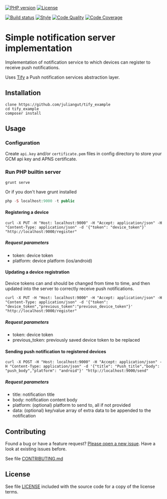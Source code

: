 [![PHP version](https://img.shields.io/badge/PHP-%3E%3D5.5-8892BF.svg?style=flat-square)](http://php.net)
[![License](https://img.shields.io/github/license/juliangut/tify_example.svg?style=flat-square)](https://github.com//tify_example/blob/master/LICENSE)

[![Build status](https://img.shields.io/travis/juliangut/tify_example.svg?style=flat-square)](https://travis-ci.org/juliangut/tify_example)
[![Style](https://styleci.io/repos/59372625/shield)](https://styleci.io/repos/59372625)
[![Code Quality](https://img.shields.io/scrutinizer/g/juliangut/tify_example.svg?style=flat-square)](https://scrutinizer-ci.com/g/juliangut/tify_example)
[![Code Coverage](https://img.shields.io/coveralls/juliangut/tify_example.svg?style=flat-square)](https://coveralls.io/github/juliangut/tify_example)

# Simple notification server implementation

Implementation of notification service to which devices can register to receive push notifications.

Uses [Tify](https://github.com/juliangut/tify) a Push notification services abstraction layer.

## Installation

```
clone https://github.com/juliangut/tify_example
cd tify_example
composer install
```

## Usage

### Configuration

Create `api.key` and/or `certificate.pem` files in config directory to store your GCM api key and APNS certificate.

### Run PHP builtin server

```
grunt serve
```

Or if you don't have grunt installed

```php
php -S localhost:9000 -t public
```

#### Registering a device

```
curl -X PUT -H "Host: localhost:9000" -H "Accept: application/json" -H "Content-Type: application/json" -d '{"token": "device_token"}' "http://localhost:9000/register"
```

##### Request parameters

* token: device token
* platform: device platform (ios/android)

#### Updating a device registration

Device tokens can and should be changed from time to time, and then updated into the server to correctly receive push notifications.

```
curl -X PUT -H "Host: localhost:9000" -H "Accept: application/json" -H "Content-Type: application/json" -d '{"token": "device_token","previous_token":"previous_device_token"}' "http://localhost:9000/register"
```

##### Request parameters

* token: device token
* previous_token: previously saved device token to be replaced

#### Sending push notification to registered devices

```
curl -X POST -H "Host: localhost:9000" -H "Accept: application/json" -H "Content-Type: application/json" -d '{"title": "Push_title","body": "push_body","platform": "android"}' "http://localhost:9000/send"
```

##### Request parameters

* title: notification title
* body: notification content body
* platform: (optional) platform to send to, all if not provided
* data: (optional) key/value array of extra data to be appended to the notification

## Contributing

Found a bug or have a feature request? [Please open a new issue](https://github.com/juliangut/tify_example/issues). Have a look at existing issues before.

See file [CONTRIBUTING.md](https://github.com/juliangut/tify_example/blob/master/CONTRIBUTING.md)

## License

See file [LICENSE](https://github.com/juliangut/tify_example/blob/master/LICENSE) included with the source code for a copy of the license terms.

